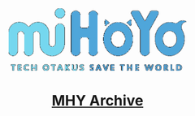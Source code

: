 <div align="center">
  <img src="Site/mhy.png" width="350" />
  <a href="https://MHYArchive.github.io/MHYArchive/">
    <h1>MHY Archive</h1>
  </a></div>